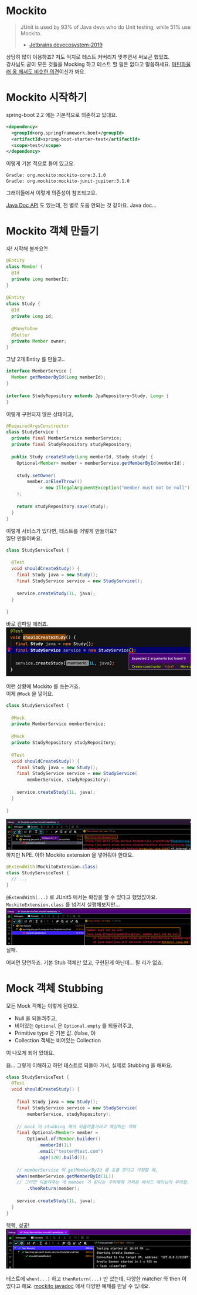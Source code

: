 # Mockito

> JUnit is used by 93% of Java devs who do Unit testing, while 51% use Mockito.
> - [Jetbrains devecosystem-2019](https://www.jetbrains.com/lp/devecosystem-2019/java/)

상당히 많이 이용하죠? 저도 억지로 테스트 커버리지 맞추면서 써보곤 했었죠.  
강사님도 굳이 모든 것들을 Mocking 하고 테스트 할 필욘 없다고 말씀하세요. [마틴파울러 옹 께서도 비슷한 의견](https://martinfowler.com/bliki/UnitTest.html)이신가 봐요.

# Mockito 시작하기

spring-boot 2.2 에는 기본적으로 의존하고 있대요.
```xml
<dependency>
  <groupId>org.springframework.boot</groupId>
  <artifactId>spring-boot-starter-test</artifactId>
  <scope>test</scope>
</dependency>
```    
이렇게 기본 적으로 들어 있고요.
```
Gradle: org.mockito:mockito-core:3.1.0
Gradle: org.mockito:mockito-junit-jupiter:3.1.0
```
그래이들에서 이렇게 의존성이 참조되고요.

[Java Doc API](https://javadoc.io/doc/org.mockito/mockito-core) 도 있는데, 전 별로 도움 안되는 것 같아요. Java doc... 

# Mockito 객체 만들기

자! 시작해 볼까요?!
```java
@Entity
class Member {
  @Id
  private Long memberId;
}

@Entity
class Study {
  @Id
  private Long id;

  @ManyToOne
  @Setter
  private Member owner;
}
```
그냥 2개 Entity 를 만들고..
```java
interface MemberService {
  Member getMemberById(Long memberId);
}

interface StudyRepository extends JpaRepository<Study, Long> {
}
```
이렇게 구현되지 않은 상태이고,
```java
@RequiredArgsConstructor
class StudyService {
  private final MemberService memberService;
  private final StudyRepository studyRepository;

  public Study createStudy(Long memberId, Study study) {
    Optional<Member> member = memberService.getMemberById(memberId);

    study.setOwner(
        member.orElseThrow(()
            -> new IllegalArgumentException("member must not be null"))
    );

    return studyRepository.save(study);
  }
}
```
이렇게 서비스가 있다면, 테스트를 어떻게 만들까요?  
일단 만들어봐요.

```java
class StudyServiceTest {
  
  @Test
  void shouldCreateStudy() {
    final Study java = new Study();
    final StudyService service = new StudyService();
    
    service.createStudy(1L, java);
  }
  
}
```
바로 컴파일 에러죠.  
![](IMG01.png)  

이런 상황에 Mockito 를 쓰는거죠.  
이제 `@Mock` 을 넣어요.
```java
class StudyServiceTest {
 
  @Mock
  private MemberService memberService;
  
  @Mock
  private StudyRepository studyRepository;
  
  @Test
  void shouldCreateStudy() {
    final Study java = new Study();
    final StudyService service = new StudyService(
        memberService, studyRepository);
    
    service.createStudy(1L, java);
  }
  
}
```

![](IMG02.png)  
하지만 NPE. 아하 Mockito extension 을 넣어줘야 한대요.  

```java
@ExtendWith(MockitoExtension.class)
class StudyServiceTest {
  // ...
}
```
`@ExtendWith(...)` 로 JUnit5 에서는 확장을 할 수 있다고 했었잖아요. `MockitoExtension.class` 를 넘겨서 실행해보지만...  
![](IMG03.png)  
실패.

어쩌면 당연하죠.
기본 Stub 객체만 있고, 구현된게 아닌데... 될 리가 없죠.

# Mock 객체 Stubbing

모든 Mock 객체는 이렇게 된대요.
 - Null 을 되돌려주고,
 - 비어있는 `Optional` 은 `Optional.empty` 를 되돌려주고,
 - Primitive type 은 기본 값. (false, 0)
 - Collection 객체는 비어있는 Collection
 
이 나오게 되어 있대요.

음... 그렇게 이해하고 하던 테스트로 되돌아 가서, 실제로 Stubbing 을 해봐요.
```java
class StudyServiceTest {
  @Test
  void shouldCreateStudy() {
    
    final Study java = new Study();
    final StudyService service = new StudyService(
        memberService, studyRepository);

    // mock 이 stubbing 해서 되돌려줄거라고 예상하는 객체  
    final Optional<Member> member =
        Optional.of(Member.builder()
            .memberId(1L)
            .email("tester@test.com")
            .age(120).build());
    
    // memberService 의 getMemberById 를 호출 한다고 가정할 때,
    when(memberService.getMemberById(1L))
    // 그러면 되돌려주는 게 member 가 된다는 구어체에 가까운 메서드 체이닝의 우아함.
        .thenReturn(member);
    
    service.createStudy(1L, java);
  }
}
```

헥헥, 성공!  
![](IMG004.png)  

테스트에 `when(...)` 하고 `thenReturn(...)` 만 섰는데, 다양한 matcher 와 then 이 있다고 해요.
[mockito javadoc](https://javadoc.io/static/org.mockito/mockito-core/3.3.3/index.html) 에서 다양한 예제를 만날 수 있네요.

